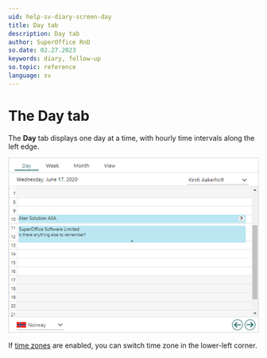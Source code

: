 ```yaml
---
uid: help-sv-diary-screen-day
title: Day tab
description: Day tab
author: SuperOffice RnD
so.date: 02.27.2023
keywords: diary, follow-up
so.topic: reference
language: sv
---
```


# The Day tab

The **Day** tab displays one day at a time, with hourly time intervals along the left edge.

![Diary screen, the Day tab -screenshot][img1]

If [time zones][1] are enabled, you can switch time zone in the lower-left corner.

<!-- Referenced links -->
[1]: ../../../globalization-and-localization/learn/time-zones.md

<!-- Referenced images -->
[img1]: media/day-plan.bmp

